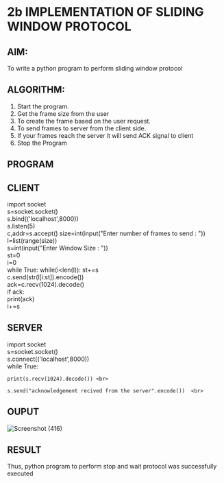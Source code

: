 # 2b IMPLEMENTATION OF SLIDING WINDOW PROTOCOL
## AIM:
To write a python program to perform sliding window protocol 

## ALGORITHM:
1. Start the program.
2. Get the frame size from the user
3. To create the frame based on the user request.
4. To send frames to server from the client side.
5. If your frames reach the server it will send ACK signal to client
6. Stop the Program
## PROGRAM
 ## CLIENT 
import socket <br>
s=socket.socket() <br>
s.bind(('localhost',8000)) <br>
s.listen(5) <br>
c,addr=s.accept() 
size=int(input("Enter number of frames to send : "))<br>
l=list(range(size)) <br>
s=int(input("Enter Window Size : ")) <br>
st=0 <br>
i=0 <br>
while True: 
    while(i<len(l)): 
            st+=s         
            c.send(str(l[i:st]).encode())          
            ack=c.recv(1024).decode()         
            if ack:            
                print(ack)               
                i+=s
 ## SERVER
  
import socket <br>
s=socket.socket() <br>
s.connect(('localhost',8000)) <br>
while True:    <br>

    print(s.recv(1024).decode()) <br>
    
    s.send("acknowledgement recived from the server".encode())  <br>
    
## OUPUT
![Screenshot (416)](https://github.com/user-attachments/assets/bb8bc4f7-b1ab-488f-b782-20853968e49e)

## RESULT
Thus, python program to perform stop and wait protocol was successfully executed
